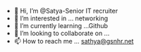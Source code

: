 - 👋 Hi, I’m @Satya-Senior IT recruiter
- 👀 I’m interested in ... networking
- 🌱 I’m currently learning ...Github
- 💞️ I’m looking to collaborate on ...
- 📫 How to reach me ... sathya@gsnhr.net
